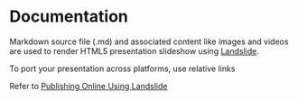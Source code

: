 # Documentation
 Markdown source file (.md) and associated content like images and videos are used to render HTML5 presentation slideshow using [Landslide](https://github.com/adamzap/landslide).


 To port your presentation across platforms, use relative links

 Refer to [Publishing Online Using Landslide](https://github.com/adamzap/landslide#publishing-your-presentation-online)
